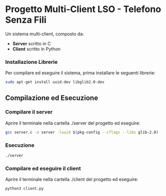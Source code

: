 # Progetto Multi-Client LSO - Telefono Senza Fili

Un sistema multi-client, composto da:
- **Server** scritto in C
- **Client** scritto in Python

### Installazione Librerie
Per compilare ed eseguire il sistema, prima installare le seguenti librerie:

```bash
sudo apt-get install uuid-dev libglib2.0-dev
```
## Compilazione ed Esecuzione

### Compilare il server

Aprire il terminale nella cartella ./server del progetto ed eseguire:

```bash
gcc server.c -o server -luuid $(pkg-config --cflags --libs glib-2.0)
```

### Esecuzione
```bash
./server
```

### Compilare ed eseguire il client

Aprire il terminale nella cartella ./client del progetto ed eseguire:

```bash
python3 client.py
```


